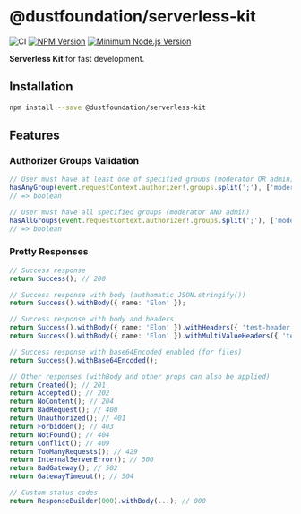 # @dustfoundation/serverless-kit

![CI](https://github.com/DustFoundation/serverless-kit/actions/workflows/ci.yml/badge.svg)
[![NPM Version](https://badgen.net/npm/v/@dustfoundation/serverless-kit)](https://npmjs.com/package/@dustfoundation/serverless-kit)
[![Minimum Node.js Version](https://badgen.net/npm/node/@dustfoundation/serverless-kit)](https://npmjs.com/package/@dustfoundation/serverless-kit)

**Serverless Kit** for fast development.

## Installation

```sh
npm install --save @dustfoundation/serverless-kit
```

## Features

### Authorizer Groups Validation

```ts
// User must have at least one of specified groups (moderator OR admin)
hasAnyGroup(event.requestContext.authorizer!.groups.split(';'), ['moderator', 'admin']);
// => boolean
```

```ts
// User must have all specified groups (moderator AND admin)
hasAllGroups(event.requestContext.authorizer!.groups.split(';'), ['moderator', 'admin']);
// => boolean
```

### Pretty Responses

```ts
// Success response
return Success(); // 200

// Success response with body (authomatic JSON.stringify())
return Success().withBody({ name: 'Elon' });

// Success response with body and headers
return Success().withBody({ name: 'Elon' }).withHeaders({ 'test-header': 1 });
return Success().withBody({ name: 'Elon' }).withMultiValueHeaders({ 'test-header': [1] });

// Success response with base64Encoded enabled (for files)
return Success().withBase64Encoded();

// Other responses (withBody and other props can also be applied)
return Created(); // 201
return Accepted(); // 202
return NoContent(); // 204
return BadRequest(); // 400
return Unauthorized(); // 401
return Forbidden(); // 403
return NotFound(); // 404
return Conflict(); // 409
return TooManyRequests(); // 429
return InternalServerError(); // 500
return BadGateway(); // 502
return GatewayTimeout(); // 504

// Custom status codes
return ResponseBuilder(000).withBody(...); // 000
```
